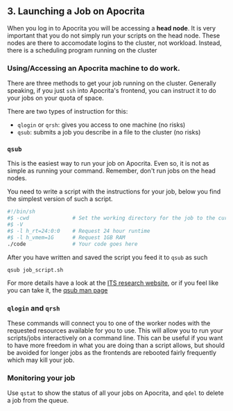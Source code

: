 ## 3. Launching a Job on Apocrita
When you log in to Apocrita you will be accessing a **head node**. It is very important that you do not simply run your scripts on the head node. These nodes are there to accomodate logins to the cluster, not workload. Instead, there is a scheduling program running on the cluster 

### Using/Accessing an Apocrita machine to do work.
There are three methods to get your job running on the cluster. Generally speaking, if you just `ssh` into Apocrita's frontend, you can instruct it to do your jobs on your quota of space.

There are two types of instruction for this:
 * `qlogin`  or `qrsh`:  gives you access to one machine (no risks)
 * `qsub`: submits a job you describe in a file to the cluster (no risks)

### `qsub`
This is the easiest way to run your job on Apocrita. Even so, it is not as simple as running your command. Remember, don't run jobs on the head nodes. 

You need to write a script with the instructions for your job, below you find the simplest version of such a script.

```bash
#!/bin/sh
#$ -cwd              # Set the working directory for the job to the current directory
#$ -V
#$ -l h_rt=24:0:0    # Request 24 hour runtime
#$ -l h_vmem=1G      # Request 1GB RAM
./code 				 # Your code goes here
```

After you have written and saved the script you feed it to `qsub` as such

```
qsub job_script.sh
```

For more details have a look at the [ITS research website](https://www.hpc.qmul.ac.uk/twiki/bin/view/HPC/SubmittingJobs), or if you feel like you can take it, the [qsub man page](http://gridscheduler.sourceforge.net/htmlman/htmlman1/qsub.html)

### `qlogin` and `qrsh`
These commands will connect you to one of the worker nodes with the requested resources available for you to use. This will allow you to run your scripts/jobs interactively on a command line. This can be useful if you want to have more freedom in what you are doing than a script allows, but should be avoided for longer jobs as the frontends are rebooted fairly frequently which may kill your job. 

### Monitoring your job
Use `qstat` to show the status of all your jobs on Apocrita, and `qdel` to delete a job from the queue. 
